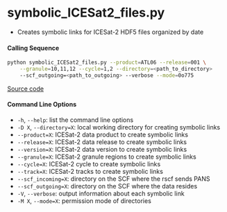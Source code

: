 symbolic_ICESat2_files.py
=========================

 - Creates symbolic links for ICESat-2 HDF5 files organized by date

#### Calling Sequence
```bash
python symbolic_ICESat2_files.py --product=ATL06 --release=001 \
    --granule=10,11,12 --cycle=1,2 --directory=<path_to_directory>
    --scf_outgoing=<path_to_outgoing> --verbose --mode=0o775
```
[Source code](https://github.com/tsutterley/read-ICESat-2/blob/master/symbolic_ICESat2_files.py)  

#### Command Line Options
 - `-h`, `--help`: list the command line options
 - `-D X`, `--directory=X`: local working directory for creating symbolic links
 - `--product=X`: ICESat-2 data product to create symbolic links
 - `--release=X`: ICESat-2 data release to create symbolic links
 - `--version=X`: ICESat-2 data version to create symbolic links
 - `--granule=X`: ICESat-2 granule regions to create symbolic links
 - `--cycle=X`: ICESat-2 cycle to create symbolic links
 - `--track=X`: ICESat-2 tracks to create symbolic links
 - `--scf_incoming=X`: directory on the SCF where the rscf sends PANS
 - `--scf_outgoing=X`: directory on the SCF where the data resides
 - `-V`, `--verbose`: output information about each symbolic link
 - `-M X`, `--mode=X`: permission mode of directories
